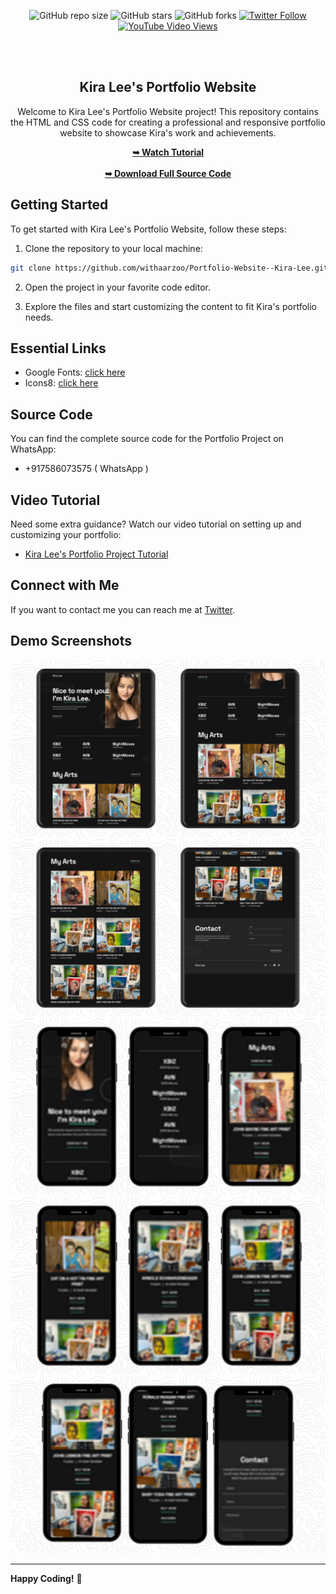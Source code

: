 <div align="center">
  
![GitHub repo size](https://img.shields.io/github/repo-size/withaarzoo/Portfolio-Website--Kira-Lee)
![GitHub stars](https://shields.io/github/stars/withaarzoo/Portfolio-Website--Kira-Lee?style=social)
![GitHub forks](https://shields.io/github/forks/withaarzoo/Portfolio-Website--Kira-Lee?style=social)
[![Twitter Follow](https://shields.io/twitter/follow/withaarzoo?style=social)](https://twitter.com/intent/follow?screen_name=withaarzoo)
[![YouTube Video Views](https://shields.io/youtube/views/SAu7e09vXoQ?style=social)](https://youtu.be/SXShIpZyf8w)

  <br />
  <br />

  <h2 align="center">Kira Lee's Portfolio Website</h2>

  Welcome to Kira Lee's Portfolio Website project! This repository contains the HTML and CSS code for creating a professional and responsive portfolio website to showcase Kira's work and achievements.

  <div>
    <a href="https://youtu.be/SXShIpZyf8w"><strong>➥ Watch Tutorial</strong></a>
    <br>
    <br>
    <a href="tel:+917586073575"><strong>➥ Download Full Source Code</strong></a>
  </div>

</div>

## Getting Started

To get started with Kira Lee's Portfolio Website, follow these steps:

1. Clone the repository to your local machine:

```bash
git clone https://github.com/withaarzoo/Portfolio-Website--Kira-Lee.git
```

2. Open the project in your favorite code editor.

3. Explore the files and start customizing the content to fit Kira's portfolio needs.

## Essential Links

- Google Fonts: [click here](https://fonts.google.com/)
- Icons8: [click here](https://icons8.com/)

## Source Code

You can find the complete source code for the Portfolio Project on WhatsApp:

- +917586073575 ( WhatsApp )

## Video Tutorial

Need some extra guidance? Watch our video tutorial on setting up and customizing your portfolio:

- [Kira Lee's Portfolio Project Tutorial](https://youtu.be/SXShIpZyf8w)

## Connect with Me

If you want to contact me you can reach me at [Twitter](https://twitter.com/withaarzoo).

## Demo Screenshots

![Kira Lee Portfolio Desktop Demo](./readme-images/desktop1.png "Desktop Demo")
![Kira Lee Portfolio Desktop Demo](./readme-images/desktop2.png "Desktop Demo")
![Kira Lee Portfolio Mobile Demo](./readme-images/mobile1.png "Mobile Demo")
![Kira Lee Portfolio Mobile Demo](./readme-images/mobile2.png "Mobile Demo")
![Kira Lee Portfolio Mobile Demo](./readme-images/mobile3.png "Mobile Demo")

---

**Happy Coding!** 🚀
